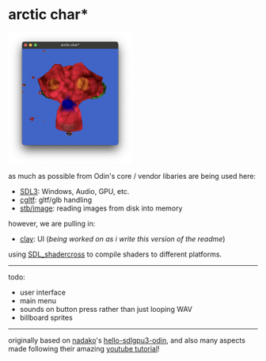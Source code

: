 # arctic char\*

<img src="./screenshot.webp" width="250" />

as much as possible from Odin's core / vendor libaries are being used here:

- [SDL3](https://pkg.odin-lang.org/vendor/sdl3/): Windows, Audio, GPU, etc.
- [cgltf](https://pkg.odin-lang.org/vendor/cgltf/): gltf/glb handling
- [stb/image](https://pkg.odin-lang.org/vendor/stb/image/): reading images from disk into memory

however, we are pulling in:

- [clay](https://github.com/nicbarker/clay/tree/main/bindings/odin): UI (_being worked on as i write this version of the readme_)

using [SDL_shadercross](https://github.com/libsdl-org/SDL_shadercross) to compile shaders to different platforms.

---

todo:

- user interface
- main menu
- sounds on button press rather than just looping WAV
- billboard sprites

---

originally based on [nadako](https://github.com/nadako)'s [hello-sdlgpu3-odin](https://github.com/nadako/hello-sdlgpu3-odin), and also many aspects made following their amazing [youtube tutorial](https://www.youtube.com/playlist?list=PLI3kBEQ3yd-CbQfRchF70BPLF9G1HEzhy)!
